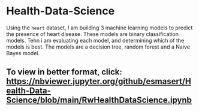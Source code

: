 # Health-Data-Science
Using the `heart` dataset, I am building 3 machine learning models to predict the presence of heart disease. These models are binary classification models. Tehn i am evaluating each model, and determining which of the models is best. The models are a decision tree, random forest and a Naive Bayes model.

To view in better format, click: https://nbviewer.jupyter.org/github/esmasert/Health-Data-Science/blob/main/RwHealthDataScience.ipynb
-

